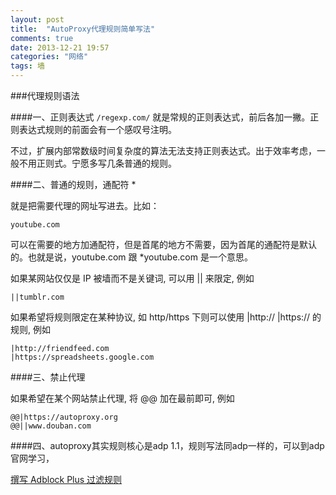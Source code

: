 ```yaml
---
layout: post
title:  "AutoProxy代理规则简单写法"
comments: true
date: 2013-12-21 19:57
categories: "网络"
tags: 墙
---
```

###代理规则语法 

####一、正则表达式 `/regexp.com/` 就是常规的正则表达式，前后各加一撇。正则表达式规则的前面会有一个感叹号注明。  

不过，扩展内部常数级时间复杂度的算法无法支持正则表达式。出于效率考虑，一般不用正则式。宁愿多写几条普通的规则。  

####二、普通的规则，通配符 *  

就是把需要代理的网址写进去。比如：  

    youtube.com

可以在需要的地方加通配符，但是首尾的地方不需要，因为首尾的通配符是默认的。也就是说，youtube.com 跟 *youtube.com 是一个意思。

如果某网站仅仅是 IP 被墙而不是关键词, 可以用 || 来限定, 例如   

    ||tumblr.com

如果希望将规则限定在某种协议, 如 http/https 下则可以使用 |http:// |https:// 的规则, 例如     

    |http://friendfeed.com 
    |https://spreadsheets.google.com

####三、禁止代理  

如果希望在某个网站禁止代理, 将 @@ 加在最前即可, 例如   

    @@|https://autoproxy.org   
    @@||www.douban.com  
     
####四、autoproxy其实规则核心是adp 1.1，规则写法同adp一样的，可以到adp官网学习，

   [撰写 Adblock Plus 过滤规则](https://adblockplus.org/zh_CN/filters)
    
     
